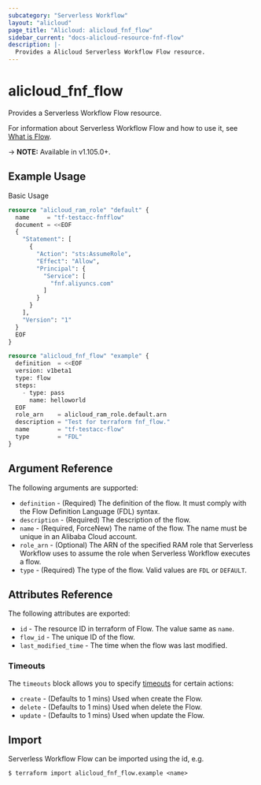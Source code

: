 ```yaml
---
subcategory: "Serverless Workflow"
layout: "alicloud"
page_title: "Alicloud: alicloud_fnf_flow"
sidebar_current: "docs-alicloud-resource-fnf-flow"
description: |-
  Provides a Alicloud Serverless Workflow Flow resource.
---
```


# alicloud\_fnf\_flow

Provides a Serverless Workflow Flow resource.

For information about Serverless Workflow Flow and how to use it, see [What is Flow](https://www.alibabacloud.com/help/en/doc-detail/123079.htm).

-> **NOTE:** Available in v1.105.0+.

## Example Usage

Basic Usage

```terraform
resource "alicloud_ram_role" "default" {
  name     = "tf-testacc-fnfflow"
  document = <<EOF
  {
    "Statement": [
      {
        "Action": "sts:AssumeRole",
        "Effect": "Allow",
        "Principal": {
          "Service": [
            "fnf.aliyuncs.com"
          ]
        }
      }
    ],
    "Version": "1"
  }
  EOF
}

resource "alicloud_fnf_flow" "example" {
  definition  = <<EOF
  version: v1beta1
  type: flow
  steps:
    - type: pass
      name: helloworld
  EOF
  role_arn    = alicloud_ram_role.default.arn
  description = "Test for terraform fnf_flow."
  name        = "tf-testacc-flow"
  type        = "FDL"
}
```

## Argument Reference

The following arguments are supported:

* `definition` - (Required) The definition of the flow. It must comply with the Flow Definition Language (FDL) syntax.
* `description` - (Required) The description of the flow.
* `name` - (Required, ForceNew) The name of the flow. The name must be unique in an Alibaba Cloud account.
* `role_arn` - (Optional) The ARN of the specified RAM role that Serverless Workflow uses to assume the role when Serverless Workflow executes a flow.
* `type` - (Required) The type of the flow. Valid values are `FDL` or `DEFAULT`.

## Attributes Reference

The following attributes are exported:

* `id` - The resource ID in terraform of Flow. The value same as `name`.
* `flow_id` - The unique ID of the flow.
* `last_modified_time` - The time when the flow was last modified.

### Timeouts

The `timeouts` block allows you to specify [timeouts](https://www.terraform.io/docs/configuration-0-11/resources.html#timeouts) for certain actions:

* `create` - (Defaults to 1 mins) Used when create the Flow.
* `delete` - (Defaults to 1 mins) Used when delete the Flow.
* `update` - (Defaults to 1 mins) Used when update the Flow.

## Import

Serverless Workflow Flow can be imported using the id, e.g.

```
$ terraform import alicloud_fnf_flow.example <name>
```
